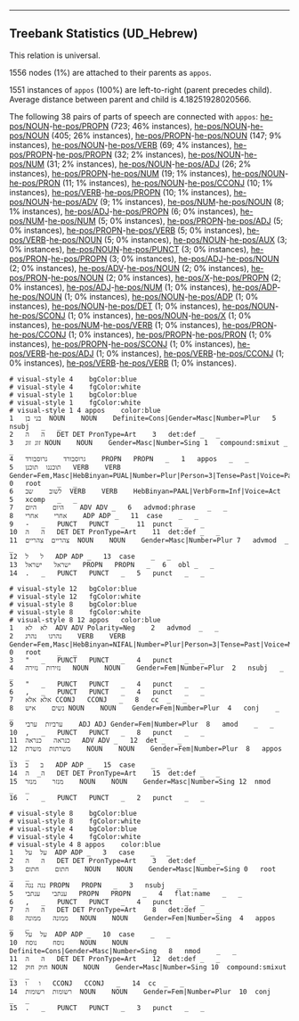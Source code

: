 

--------------------------------------------------------------------------------

## Treebank Statistics (UD_Hebrew)

This relation is universal.

1556 nodes (1%) are attached to their parents as `appos`.

1551 instances of `appos` (100%) are left-to-right (parent precedes child).
Average distance between parent and child is 4.18251928020566.

The following 38 pairs of parts of speech are connected with `appos`: [he-pos/NOUN]()-[he-pos/PROPN]() (723; 46% instances), [he-pos/NOUN]()-[he-pos/NOUN]() (405; 26% instances), [he-pos/PROPN]()-[he-pos/NOUN]() (147; 9% instances), [he-pos/NOUN]()-[he-pos/VERB]() (69; 4% instances), [he-pos/PROPN]()-[he-pos/PROPN]() (32; 2% instances), [he-pos/NOUN]()-[he-pos/NUM]() (31; 2% instances), [he-pos/NOUN]()-[he-pos/ADJ]() (26; 2% instances), [he-pos/PROPN]()-[he-pos/NUM]() (19; 1% instances), [he-pos/NOUN]()-[he-pos/PRON]() (11; 1% instances), [he-pos/NOUN]()-[he-pos/CCONJ]() (10; 1% instances), [he-pos/VERB]()-[he-pos/PROPN]() (10; 1% instances), [he-pos/NOUN]()-[he-pos/ADV]() (9; 1% instances), [he-pos/NUM]()-[he-pos/NOUN]() (8; 1% instances), [he-pos/ADJ]()-[he-pos/PROPN]() (6; 0% instances), [he-pos/NUM]()-[he-pos/NUM]() (5; 0% instances), [he-pos/PROPN]()-[he-pos/ADJ]() (5; 0% instances), [he-pos/PROPN]()-[he-pos/VERB]() (5; 0% instances), [he-pos/VERB]()-[he-pos/NOUN]() (5; 0% instances), [he-pos/NOUN]()-[he-pos/AUX]() (3; 0% instances), [he-pos/NOUN]()-[he-pos/PUNCT]() (3; 0% instances), [he-pos/PRON]()-[he-pos/PROPN]() (3; 0% instances), [he-pos/ADJ]()-[he-pos/NOUN]() (2; 0% instances), [he-pos/ADV]()-[he-pos/NOUN]() (2; 0% instances), [he-pos/PRON]()-[he-pos/NOUN]() (2; 0% instances), [he-pos/X]()-[he-pos/PROPN]() (2; 0% instances), [he-pos/ADJ]()-[he-pos/NUM]() (1; 0% instances), [he-pos/ADP]()-[he-pos/NOUN]() (1; 0% instances), [he-pos/NOUN]()-[he-pos/ADP]() (1; 0% instances), [he-pos/NOUN]()-[he-pos/DET]() (1; 0% instances), [he-pos/NOUN]()-[he-pos/SCONJ]() (1; 0% instances), [he-pos/NOUN]()-[he-pos/X]() (1; 0% instances), [he-pos/NUM]()-[he-pos/VERB]() (1; 0% instances), [he-pos/PRON]()-[he-pos/CCONJ]() (1; 0% instances), [he-pos/PROPN]()-[he-pos/PRON]() (1; 0% instances), [he-pos/PROPN]()-[he-pos/SCONJ]() (1; 0% instances), [he-pos/VERB]()-[he-pos/ADJ]() (1; 0% instances), [he-pos/VERB]()-[he-pos/CCONJ]() (1; 0% instances), [he-pos/VERB]()-[he-pos/VERB]() (1; 0% instances).


~~~ conllu
# visual-style 4	bgColor:blue
# visual-style 4	fgColor:white
# visual-style 1	bgColor:blue
# visual-style 1	fgColor:white
# visual-style 1 4 appos	color:blue
1	בני	בן	NOUN	NOUN	Definite=Cons|Gender=Masc|Number=Plur	5	nsubj	_	_
2	ה	ה	DET	DET	PronType=Art	3	det:def	_	_
3	זוג	זוג	NOUN	NOUN	Gender=Masc|Number=Sing	1	compound:smixut	_	_
4	גרוסבורד	גרוסבורד	PROPN	PROPN	_	1	appos	_	_
5	תוכננו	תוכנן	VERB	VERB	Gender=Fem,Masc|HebBinyan=PUAL|Number=Plur|Person=3|Tense=Past|Voice=Pass	0	root	_	_
6	לשוב	שב	VERB	VERB	HebBinyan=PAAL|VerbForm=Inf|Voice=Act	5	xcomp	_	_
7	היום	היום	ADV	ADV	_	6	advmod:phrase	_	_
8	אחרי	אחרי	ADP	ADP	_	11	case	_	_
9	-	_	PUNCT	PUNCT	_	11	punct	_	_
10	ה	ה	DET	DET	PronType=Art	11	det:def	_	_
11	צהריים	צהריים	NOUN	NOUN	Gender=Masc|Number=Plur	7	advmod	_	_
12	ל	ל	ADP	ADP	_	13	case	_	_
13	ישראל	ישראל	PROPN	PROPN	_	6	obl	_	_
14	.	_	PUNCT	PUNCT	_	5	punct	_	_

~~~


~~~ conllu
# visual-style 12	bgColor:blue
# visual-style 12	fgColor:white
# visual-style 8	bgColor:blue
# visual-style 8	fgColor:white
# visual-style 8 12 appos	color:blue
1	לא	לא	ADV	ADV	Polarity=Neg	2	advmod	_	_
2	נהרגו	נהרג	VERB	VERB	Gender=Fem,Masc|HebBinyan=NIFAL|Number=Plur|Person=3|Tense=Past|Voice=Mid	0	root	_	_
3	"	_	PUNCT	PUNCT	_	4	punct	_	_
4	נזירות	נזירה	NOUN	NOUN	Gender=Fem|Number=Plur	2	nsubj	_	_
5	"	_	PUNCT	PUNCT	_	4	punct	_	_
6	,	_	PUNCT	PUNCT	_	4	punct	_	_
7	אלא	אלא	CCONJ	CCONJ	_	8	cc	_	_
8	נשים	איש	NOUN	NOUN	Gender=Fem|Number=Plur	4	conj	_	_
9	ערביות	ערבי	ADJ	ADJ	Gender=Fem|Number=Plur	8	amod	_	_
10	,	_	PUNCT	PUNCT	_	8	punct	_	_
11	כנראה	כנראה	ADV	ADV	_	12	det	_	_
12	משרתות	משרת	NOUN	NOUN	Gender=Fem|Number=Plur	8	appos	_	_
13	ב	ב	ADP	ADP	_	15	case	_	_
14	ה_	ה	DET	DET	PronType=Art	15	det:def	_	_
15	מנזר	מנזר	NOUN	NOUN	Gender=Masc|Number=Sing	12	nmod	_	_
16	.	_	PUNCT	PUNCT	_	2	punct	_	_

~~~


~~~ conllu
# visual-style 8	bgColor:blue
# visual-style 8	fgColor:white
# visual-style 4	bgColor:blue
# visual-style 4	fgColor:white
# visual-style 4 8 appos	color:blue
1	על	על	ADP	ADP	_	3	case	_	_
2	ה	ה	DET	DET	PronType=Art	3	det:def	_	_
3	חתום	חתום	NOUN	NOUN	Gender=Masc|Number=Sing	0	root	_	_
4	נגה	נגה	PROPN	PROPN	_	3	nsubj	_	_
5	ענתבי	ענתבי	PROPN	PROPN	_	4	flat:name	_	_
6	,	_	PUNCT	PUNCT	_	4	punct	_	_
7	ה	ה	DET	DET	PronType=Art	8	det:def	_	_
8	ממונה	ממונה	NOUN	NOUN	Gender=Fem|Number=Sing	4	appos	_	_
9	על	על	ADP	ADP	_	10	case	_	_
10	נוסח	נוסח	NOUN	NOUN	Definite=Cons|Gender=Masc|Number=Sing	8	nmod	_	_
11	ה	ה	DET	DET	PronType=Art	12	det:def	_	_
12	חוק	חוק	NOUN	NOUN	Gender=Masc|Number=Sing	10	compound:smixut	_	_
13	ו	ו	CCONJ	CCONJ	_	14	cc	_	_
14	רשומות	רשומות	NOUN	NOUN	Gender=Fem|Number=Plur	10	conj	_	_
15	.	_	PUNCT	PUNCT	_	3	punct	_	_

~~~


